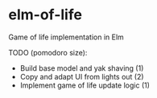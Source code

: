 # elm-of-life
Game of life implementation in Elm

TODO (pomodoro size):
* Build base model and yak shaving (1)
* Copy and adapt UI from lights out (2)
* Implement game of life update logic (1)

